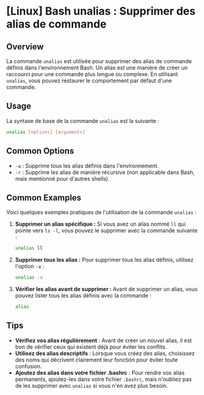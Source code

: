 # [Linux] Bash unalias : Supprimer des alias de commande

## Overview
La commande `unalias` est utilisée pour supprimer des alias de commande définis dans l'environnement Bash. Un alias est une manière de créer un raccourci pour une commande plus longue ou complexe. En utilisant `unalias`, vous pouvez restaurer le comportement par défaut d'une commande.

## Usage
La syntaxe de base de la commande `unalias` est la suivante :

```bash
unalias [options] [arguments]
```

## Common Options
- `-a` : Supprime tous les alias définis dans l'environnement.
- `-r` : Supprime les alias de manière récursive (non applicable dans Bash, mais mentionné pour d'autres shells).

## Common Examples
Voici quelques exemples pratiques de l'utilisation de la commande `unalias` :

1. **Supprimer un alias spécifique :**
   Si vous avez un alias nommé `ll` qui pointe vers `ls -l`, vous pouvez le supprimer avec la commande suivante :
   ```bash
   unalias ll
   ```

2. **Supprimer tous les alias :**
   Pour supprimer tous les alias définis, utilisez l'option `-a` :
   ```bash
   unalias -a
   ```

3. **Vérifier les alias avant de supprimer :**
   Avant de supprimer un alias, vous pouvez lister tous les alias définis avec la commande :
   ```bash
   alias
   ```

## Tips
- **Vérifiez vos alias régulièrement** : Avant de créer un nouvel alias, il est bon de vérifier ceux qui existent déjà pour éviter les conflits.
- **Utilisez des alias descriptifs** : Lorsque vous créez des alias, choisissez des noms qui décrivent clairement leur fonction pour éviter toute confusion.
- **Ajoutez des alias dans votre fichier .bashrc** : Pour rendre vos alias permanents, ajoutez-les dans votre fichier `.bashrc`, mais n'oubliez pas de les supprimer avec `unalias` si vous n'en avez plus besoin.